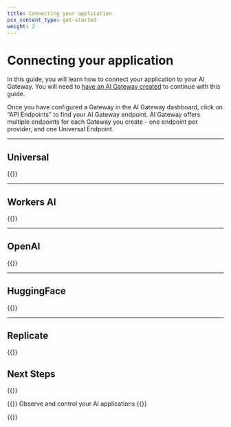 ```yaml
---
title: Connecting your application
pcx_content_type: get-started
weight: 2
---
```


# Connecting your application

In this guide, you will learn how to connect your application to your AI Gateway. You will need to [have an AI Gateway created](/ai-gateway/get-started/creating-gateway) to continue with this guide.

Once you have configured a Gateway in the AI Gateway dashboard, click on “API Endpoints” to find your AI Gateway endpoint. AI Gateway offers multiple endpoints for each Gateway you create - one endpoint per provider, and one Universal Endpoint.

---
## Universal 
{{<render file="_universal.md">}}

---

## Workers AI
{{<render file="_workersai.md">}}

---

## OpenAI

{{<render file="_openai.md">}}

---
## HuggingFace

{{<render file="_huggingface.md">}}

---
## Replicate

{{<render file="_replicate.md">}}


## Next Steps

{{<resource-group>}}

{{<resource header="Observe and control" href="/ai-gateway/get-started/configuring-settings" icon="learning-center-book">}} Observe and control your AI applications {{</resource>}}

{{</resource-group>}}